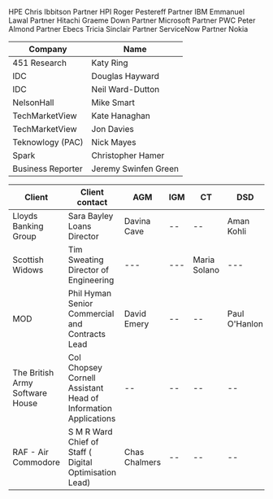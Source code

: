 

HPE	Chris Ibbitson	Partner
HPI	Roger Pestereff	Partner
IBM	Emmanuel Lawal 	Partner
Hitachi	Graeme Down	Partner
Microsoft	 	Partner
PWC	Peter Almond	Partner
Ebecs	Tricia Sinclair	Partner
ServiceNow	 	Partner
Nokia



|Company|Name|
|---|---|
|451 Research|Katy Ring
|IDC|Douglas Hayward
|IDC|Neil Ward-Dutton
|NelsonHall|Mike Smart
|TechMarketView|Kate Hanaghan
|TechMarketView|Jon Davies
|Teknowlogy (PAC)|Nick Mayes
|Spark|Christopher Hamer
|Business Reporter |Jeremy Swinfen Green 



|Client|Client contact|AGM|IGM|CT|DSD|IA
|---|---|---|---|---|---|---|
|Lloyds Banking Group|Sara Bayley	Loans Director|Davina Cave |--|--|Aman Kohli|[ia](https://digitalexplorer.dxc.com/bvr/roadmaps/409573/summary)
|Scottish Widows|Tim Sweating	Director of Engineering |---|---|Maria Solano|---|---|
|MOD|Phil Hyman	Senior Commercial and Contracts Lead|David Emery|--|--|Paul O'Hanlon|--|
|The British Army Software House|Col Chopsey Cornell	Assistant Head of Information Applications|--|--|--|--|
|RAF - Air Commodore|S M R Ward	Chief of Staff ( Digital Optimisation Lead) |Chas Chalmers|--|--|--|--|
